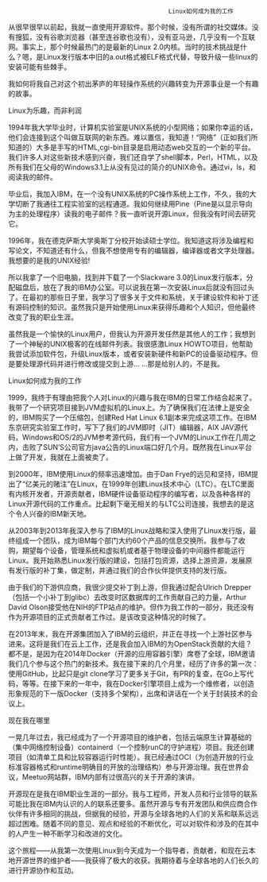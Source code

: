                                                  Linux如何成为我的工作 

  

  从很早很早以前起，我就一直使用开源软件。那个时候，没有所谓的社交媒体。没有搜狐，没有谷歌浏览器（甚至连谷歌也没有），没有亚马逊，几乎没有一个互联网。事实上，那个时候最热门的是最新的Linux 2.0内核。当时的技术挑战是什么？嗯，是Linux发行版本中旧的a.out格式被ELF格式代替，导致升级一些linux的安装可能有些棘手。 

  我如何将我自己对这个初出茅庐的年轻操作系统的兴趣转变为开源事业是一个有趣的故事。 

 Linux为乐趣，而非利润 

  1994年我大学毕业时，计算机实验室是UNIX系统的小型网络；如果你幸运的话，他们会连接到这个叫做互联网的新东西。难以置信，我知道！“网络”（正如我们所知道的）大多是手写的HTML,cgi-bin目录是启用动态web交互的一个新的平台。我们许多人对这些新技术感到兴奋，我们还自学了shell脚本，Perl，HTML，以及所有我们在父母的Windows3.1上从没有见过的简介的UNIX命令。通过vi，ls，和阅读我的邮件。 

  毕业后，我加入IBM，在一个没有UNIX系统的PC操作系统上工作，不久，我的大学切断了我通往工程实验室的远程通道。我如何继续用Pine（Pine是以显示导向为主的处理程序）读我的电子邮件？我一直听说开源Linux，但我没有时间去研究它。 

  1996年，我在德克萨斯大学奥斯丁分校开始读硕士学位。我知道这将涉及编程和写论文，不知道还有什么，但我不想使用专有的编辑器，编译器或者文字处理器。我想要的是我的UNIX经验! 

  所以我拿了一个旧电脑，找到并下载了一个Slackware 3.0的Linux发行版本，分配磁盘后，放在了我的IBM办公室。可以说我在第一次安装Linux后就没有回过头了。在最初的那些日子里，我学习了很多关于文件和系统，关于建设软件和补丁还有源码控制的知识。虽然我只是开始使用Linux来获得乐趣和个人知识，但他最终改变了我的职业生涯。 

  虽然我是一个愉快的Linux用户，但我认为开源开发任然是其他人的工作；我想到了一个神秘的UNIX极客的在线邮件列表。我很感激Linux HOWTO项目，他帮助我尝试添加软件包，升级Linux版本，或者安装新硬件和新PC的设备驱动程序。但是要处理源代码并进行修改或提交到上游… …那是给别人的，不是我。 

 Linux如何成为我的工作 

  1999，我终于有理由把我个人对Linux的兴趣与我在IBM的日常工作结合起来了。我带了一个研究项目接到JVM虚拟机的Linux上。为了确保我们在法律上是安全的，IBM购买了一个压缩包，创建Red Hat Linux 6.1副本来完成这项工作。在IBM东京研究实验室工作时，写下了我们的JVM即时（JIT）编辑器，AIX JAV源代码，Windows和OS/2的JVM参考源代码，我们有一个JVM的Linux工作在几周之内，击败了SUN’S公司官方java公告的Linux端口好几个月。既然我在Linux平台上做了开发，我就在上面被卖了。 

  到2000年，IBM使用Linux的频率迅速增加。由于Dan Frye的远见和坚持，IBM提出了“亿美元的赌注”在Linux，在1999年创建Linux技术中心（LTC）。在LTC里面有内核开发者，开源贡献者，IBM硬件设备驱动程序的编写者，以及各种各样的Linux开源代码的工作重点。比起剩下毫无相关的与LTC公司连接，我想去的是这个令人兴奋的IBM新天地。 

  从2003年到2013年我深入参与了IBM的Linux战略和深入使用了Linux发行版，最终组成一个团队，成为IBM每个部门大约60个产品的信息交换所。我参与了收购，期望每个设备，管理系统和虚拟机或者基于物理设备的中间器件都能运行Linux。我开始熟悉Linux发行版的建设，包括打包资源，选择上游资源，发展原有发行版的补丁集，做定制，并通过我们的合作伙伴提供支持的发行版。 

  由于我们的下游供应商，我很少提交补丁到上游，但我通过配合Ulrich Drepper（包括一个小补丁到glibc）去改变时区数据库的工作贡献自己的力量，Arthur David Olson接受他在NIH的FTP站点的维护。但作为我工作的一部分，我还没有作为开源项目的正式贡献者工作过。是该改变这种情况的时候了。 

  在2013年末，我在开源集团加入了IBM的云组织，并正在寻找一个上游社区参与进来。这将是我们在云上工作，还是我会加入IBM的为OpenStack贡献的大组？都不是，是因为在2014年Docker（开源的应用容器引擎）席卷了全球，IBM邀请我们几个参与这个热门的新技术。我在接下来的几个月里，经历了许多的第一次：使用GitHub，比起只是git clone学习了更多关于Git，有PR的复查，在Go上写代码，等等。在接下来的一年中，我在Docker引擎项目上成为一个维修者，以创造形象规范的下一版Docker（支持多个架构），出席和讲话在一个关于封装技术的会议上。 

 现在我在哪里 

  一晃几年过去，我已经成为了一个开源项目的维护者，包括云端原生计算基础的（集中网络控制设备）containerd（一个控制runC的守护进程）项目。我还创建项目（如清单工具和比较容器运行时性能）。我已经通过OCI（为创造开放的行业标准容器格式和runtime明确目的开放的治理结构）参与开源治理。我在世界会议，Meetuo网站群，IBM内部有过很高兴的关于开源的演讲。 

  开源现在是我在IBM职业生涯的一部分。我与工程师，开发人员和行业领导的联系可能比我在IBM内认识的人的联系还要多。虽然开源与专有开发团队和供应商合作伙伴有许多相同的挑战，但据我的经验，开源与全球各地的人们的关系和联系远远超过困难。随着不同的意见、观点和经验的不断优化，可以对软件和涉及的在其中的人产生一种不断学习和改进的文化。 

  这个旅程——从我第一次使用Linux到今天成为一个指导者，贡献者，和现在云本地开源世界的维护者——我获得了极大的收获。我期待着与全球各地的人们长久的进行开源协作和互动。

